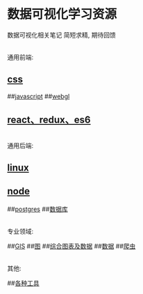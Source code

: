 # 数据可视化学习资源

数据可视化相关笔记
简短求精, 期待回馈

<br>
通用前端:

## [css](/css.md)
##[javascript]('/javascript.md')
##[webgl]('/webgl.md')
## [react、redux、es6]('/react_redux_es6.md')

<br>
通用后端:

## [linux]('/linux.md')
## [node]('/node.md')
##[postgres]('/postgres.md')
##[数据库]('/db.md')


<br>
专业领域:

##[GIS]('/gis.md')
##[图]('/graph.md')
##[综合图表及数据]('/chart.md')
##[数据]('/data.md')
##[爬虫]('/spider.md')

<br>
其他: 

##[各种工具]('/tools')
